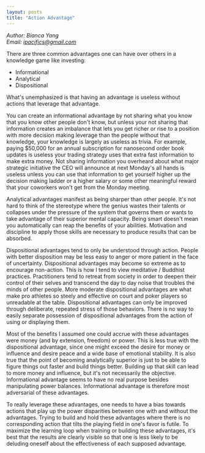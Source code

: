 ```yaml
---
layout: posts
title: "Action Advantage"
---
```

*Author: Bianca Yang*<br>
*Email: <a href="mailto:ipacifics@gmail.com?subject=Hello from the XDRT Blog">ipacifics@gmail.com</a>*<br>

There are three common advantages one can have over others in a knowledge game
like investing:
* Informational
* Analytical
* Dispositional

What's unemphasized is that having an advantage is useless without actions that
leverage that advantage.

You can create an informational advantage by not sharing what you know that you
know other people don't know, but unless your not sharing that information
creates an imbalance that lets you get richer or rise to a position with more
decision making leverage than the people without that knowledge, your knowledge
is largely as useless as trivia. For example, paying $50,000 for an annual
subscription for nanosecond order book updates is useless your trading strategy
uses that extra fast information to make extra money. Not sharing information
you overheard about what major strategic initiative the CEO will announce at
next Monday's all hands is useless unless you can use that information to get
yourself higher up the decision making ladder or a higher salary or some other
meaningful reward that your coworkers won't get from the Monday meeting.

Analytical advantages manifest as being sharper than other people. It's not hard
to think of the stereotype where the genius wastes their talents or collapses
under the pressure of the system that governs them or wants to take advantage of
their superior mental capacity. Being smart doesn't mean you automatically can
reap the benefits of your abilities. Motivation and discipline to apply those
skills are necessary to produce results that can be absorbed.

Dispositional advantages tend to only be understood through action. People with
better disposition may be less easy to anger or more patient in the face of
uncertainty. Dispositional advantages may become so extreme as to encourage
non-action. This is how I tend to view meditative / Buddhist practices.
Practitioners tend to retreat from society in order to deepen their control of
their selves and transcend the day to day noise that troubles the minds of other
people. More moderate dispositional advantages are what make pro athletes so
steely and effective on court and poker players so unreadable at the table.
Dispositional advantages can only be improved through deliberate, repeated
stress of those behaviors. There is no way to easily separate possession of
dispositional advantages from the action of using or displaying them.

Most of the benefits I assumed one could accrue with these advantages were money
(and by extension, freedom) or power. This is less true with the dispositional
advantage, since one might exceed the desire for money or influence and desire
peace and a wide base of emotional stability. It is also true that the point of
becoming analytically superior is just to be able to figure things out faster
and build things better. Building up that skill can lead to more money and
influence, but it's not necessarily the objective. Informational advantage seems
to have no real purpose besides manipulating power balances. Informational
advantage is therefore most adversarial of these advantages.

To really leverage these advantages, one needs to have a bias towards actions
that play up the power disparities between one with and without the advantages.
Trying to build and hold these advantages where there is no corresponding
action that tilts the playing field in one's favor is futile. To maximize the
learning loop when training or building these advantages, it's best that the
results are clearly visible so that one is less likely to be deluding oneself
about the effectiveness of each supposed advantage.
